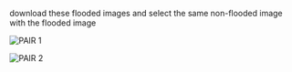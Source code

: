 download these flooded images and select the same non-flooded image with the flooded image

![PAIR 1](https://scontent.fdvo3-1.fna.fbcdn.net/v/t1.15752-9/470053512_1158410935942844_2797615099007535711_n.png?_nc_cat=107&ccb=1-7&_nc_sid=9f807c&_nc_eui2=AeHmrDj6ijQHZIRw5mqppa8mXMjMQ2afIShcyMxDZp8hKPhDBPNhZvvukShWgvJNqOGX0Z7mg5I3yhFcb5p022ev&_nc_ohc=ieDU8snpY2oQ7kNvgFhR1mx&_nc_zt=23&_nc_ht=scontent.fdvo3-1.fna&oh=03_Q7cD1gF6EgennAW8-RRrthycVN6XrS51w3WDX_Lgka7iran0dA&oe=67A2A067)

![PAIR 2](https://scontent.fdvo3-1.fna.fbcdn.net/v/t1.15752-9/472240140_1109831513681289_4256541409683066782_n.png?_nc_cat=103&ccb=1-7&_nc_sid=9f807c&_nc_eui2=AeHIW1mGMpwuES2E4cRzj8HEZR2mLch_gYdlHaYtyH-Bh1khwtCsweLehBiFqEEAnvKGN8K6-W_m_4uNXbsJLhBD&_nc_ohc=7547r6v-NFAQ7kNvgEHX-Je&_nc_zt=23&_nc_ht=scontent.fdvo3-1.fna&oh=03_Q7cD1gGw3M3Eguvx1_OfBd5vdeqF701izCmpY_6NDxlJpk7bpQ&oe=67A29FF7)


